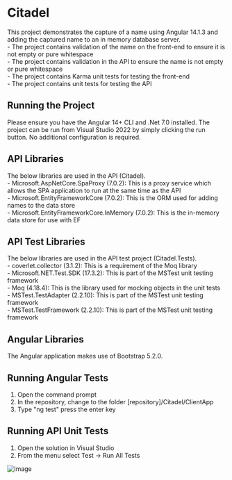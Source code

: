 ﻿# Citadel

This project demonstrates the capture of a name using Angular 14.1.3 and adding the captured name to an in memory database server.  
	- The project contains validation of the name on the front-end to ensure it is not empty or pure whitespace  
	- The project contains validation in the API to ensure the name is not empty or pure whitespace  
	- The project contains Karma unit tests for testing the front-end  
	- The project contains unit tests for testing the API  
  
## Running the Project  
  
Please ensure you have the Angular 14+ CLI and .Net 7.0 installed.  The project can be run from Visual Studio 2022 by simply clicking the run button.  No additional configuration is required.  
  
## API Libraries  
  
The below libraries are used in the API (Citadel).  
	- Microsoft.AspNetCore.SpaProxy (7.0.2): This is a proxy service which allows the SPA application to run at the same time as the API  
	- Microsoft.EntityFrameworkCore (7.0.2): This is the ORM used for adding names to the data store  
	- Microsoft.EntityFrameworkCore.InMemory (7.0.2): This is the in-memory data store for use with EF  
  
## API Test Libraries  
  
The below libraries are used in the API test project (Citadel.Tests).  
	- coverlet.collector (3.1.2): This is a requirement of the Moq library  
	- Microsoft.NET.Test.SDK (17.3.2): This is part of the MSTest unit testing framework  
	- Moq (4.18.4): This is the library used for mocking objects in the unit tests  
	- MSTest.TestAdapter (2.2.10): This is part of the MSTest unit testing framework  
	- MSTest.TestFramework (2.2.10): This is part of the MSTest unit testing framework  
  
## Angular Libraries  
  
The Angular application makes use of Bootstrap 5.2.0.
  
## Running Angular Tests  
1.  Open the command prompt  
2.  In the repository, change to the folder [repository]/Citadel/ClientApp  
3.  Type "ng test" press the enter key  
  
## Running API Unit Tests  
1.  Open the solution in Visual Studio  
2.  From the menu select Test -> Run All Tests  
  
![image](https://user-images.githubusercontent.com/1416218/214462496-ee5ce0ce-4a02-41ea-86c1-0f3ccfcbc1da.png)

